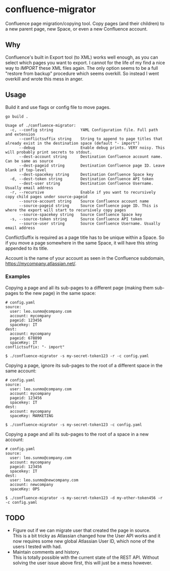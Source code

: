 # confluence-migrator
Confluence page migration/copying tool.
Copy pages (and their children) to a new parent page, new Space, or even a new Confluence account.

## Why
Confluence's built in Export tool (to XML) works well enough, as you can select which pages you want to export. I cannot for the life of my find a nice way to _IMPORT_ these XML files again. The only option seems to be a full "restore from backup" procedure which seems overkill. So instead I went overkill and wrote this mess in anger.

## Usage
Build it and use flags or config file to move pages.

```
go build .
```

```
Usage of ./confluence-migrator:
  -c, --config string            YAML Configuration file. Full path and extension
      --conflictsuffix string    String to append to page titles that already exist in the destination space (default "- import")
      --debug                    Enable debug prints. VERY noisy. This will probably print secrets to stdout.
      --dest-account string      Destination Confluence account name. Can be same as source
      --dest-pageid string       Destination Confluence page ID. Leave blank if top-level
      --dest-spacekey string     Destination Confluence Space key
  -d, --dest-token string        Destination Confluence API token
      --dest-user string         Destination Confluence Username. Usually email address
  -r, --recursive                Enable if you want to recursively copy child pages under source-pageid
      --source-account string    Source Confluence account name
      --source-pageid string     Source Confluence page ID. This is where the export will start to recursively copy pages
      --source-spacekey string   Source Confluence Space key
  -s, --source-token string      Source Confluence API token
      --source-user string       Source Confluence Username. Usually email address
```

ConflictSuffix is required as a page title has to be unique within a Space. So if you move a page somewhere in the same Space, it will have this string appended to its title.

Account is the name of your account as seen in the Confluence subdomain, https://mycompany.atlassian.net/.

### Examples
Copying a page and all its sub-pages to a different page (making them sub-pages to the new page) in the same space:
```
# config.yaml
source:
  user: leo.sunmo@company.com
  account: mycompany
  pageid: 123456
  spacekey: IT
dest:
  account: mycompany
  pageid: 678890
  spaceKey: IT
conflictsuffix: "- import"
```

`$ ./confluence-migrator -s my-secret-token123 -r -c config.yaml`


Copying a page, ignore its sub-pages to the root of a different space in the same account:
```
# config.yaml
source:
  user: leo.sunmo@company.com
  account: mycompany
  pageid: 123456
  spacekey: IT
dest:
  account: mycompany
  spaceKey: MARKETING
```
`$ ./confluence-migrator -s my-secret-token123 -c config.yaml`


Copying a page and all its sub-pages to the root of a space in a new account:
```
# config.yaml
source:
  user: leo.sunmo@company.com
  account: mycompany
  pageid: 123456
  spacekey: IT
dest:
  user: leo.sunmo@newcompany.com
  account: newcompany
  spaceKey: OPS
```
`$ ./confluence-migrator -s my-secret-token123 -d my-other-token456 -r -c config.yaml`

## TODO

* Figure out if we can migrate user that created the page in source.  
  This is a bit tricky as Atlassian changed how the User API works and it now requires some new global Atlassian User ID, which none of the users I tested with had.
* Maintain comments and history.  
  This is totally possible with the current state of the REST API. Without solving the user issue above first, this will just be a mess however.